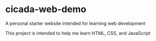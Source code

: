 # cicada-web-demo

A personal starter website intended for learning web development

This project is intended to help me learn HTML, CSS, and JavaScript
